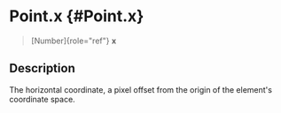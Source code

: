 Point.x {#Point.x}
=======

> [Number]{role="ref"} **x**

Description
-----------

The horizontal coordinate, a pixel offset from the origin of the
element\'s coordinate space.
